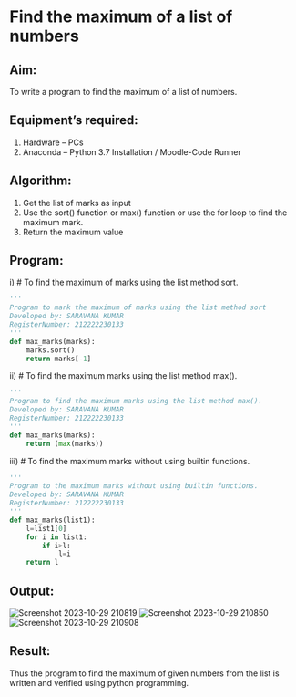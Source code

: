 # Find the maximum of a list of numbers
## Aim:
To write a program to find the maximum of a list of numbers.
## Equipment’s required:
1.	Hardware – PCs
2.	Anaconda – Python 3.7 Installation / Moodle-Code Runner
## Algorithm:
1.	Get the list of marks as input
2.	Use the sort() function or max() function or use the for loop to find the maximum mark.
3.	Return the maximum value
## Program:
i)	# To find the maximum of marks using the list method sort.

```Python
''' 
Program to mark the maximum of marks using the list method sort
Developed by: SARAVANA KUMAR
RegisterNumber: 212222230133
'''
def max_marks(marks):
    marks.sort()
    return marks[-1] 
```

ii)	# To find the maximum marks using the list method max().

```Python
''' 
Program to find the maximum marks using the list method max().
Developed by: SARAVANA KUMAR
RegisterNumber: 212222230133
'''
def max_marks(marks):
    return (max(marks)) 
```


iii) # To find the maximum marks without using builtin functions.
```Python
''' 
Program to the maximum marks without using builtin functions.
Developed by: SARAVANA KUMAR
RegisterNumber: 212222230133
'''
def max_marks(list1):
    l=list1[0]
    for i in list1:
        if i>l:
            l=i
    return l        
```


## Output:

![Screenshot 2023-10-29 210819](https://github.com/Saravana-kumar369/FindMaximum/assets/117925254/4b873549-39da-441d-965d-d4e20ada0c66)
![Screenshot 2023-10-29 210850](https://github.com/Saravana-kumar369/FindMaximum/assets/117925254/2194ab85-f894-43da-93da-137e25e43881)
![Screenshot 2023-10-29 210908](https://github.com/Saravana-kumar369/FindMaximum/assets/117925254/c2d20d1c-5153-4f18-a29a-eee673b348e1)



## Result:
Thus the program to find the maximum of given numbers from the list is written and verified using python programming.
